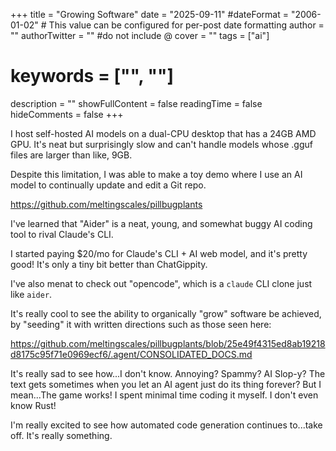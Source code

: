 +++
title = "Growing Software"
date = "2025-09-11"
#dateFormat = "2006-01-02" # This value can be configured for per-post date formatting
author = ""
authorTwitter = "" #do not include @
cover = ""
tags = ["ai"]
# keywords = ["", ""]
description = ""
showFullContent = false
readingTime = false
hideComments = false
+++

I host self-hosted AI models on a dual-CPU desktop that has a 24GB AMD GPU. It's neat but surprisingly slow and can't handle models whose .gguf files are larger than like, 9GB.

Despite this limitation, I was able to make a toy demo where I use an AI model to continually update and edit a Git repo.

https://github.com/meltingscales/pillbugplants

I've learned that "Aider" is a neat, young, and somewhat buggy AI coding tool to rival Claude's CLI.

I started paying $20/mo for Claude's CLI + AI web model, and it's pretty good! It's only a tiny bit better than ChatGippity.

I've also menat to check out "opencode", which is a `claude` CLI clone just like `aider`.

It's really cool to see the ability to organically "grow" software be achieved, by "seeding" it with written directions such as those seen here:

https://github.com/meltingscales/pillbugplants/blob/25e49f4315ed8ab19218d8175c95f71e0969ecf6/.agent/CONSOLIDATED_DOCS.md

It's really sad to see how...I don't know. Annoying? Spammy? AI Slop-y? The text gets sometimes when you let an AI agent just do its thing forever? But I mean...The game works! I spent minimal time coding it myself. I don't even know Rust!

I'm really excited to see how automated code generation continues to...take off. It's really something.